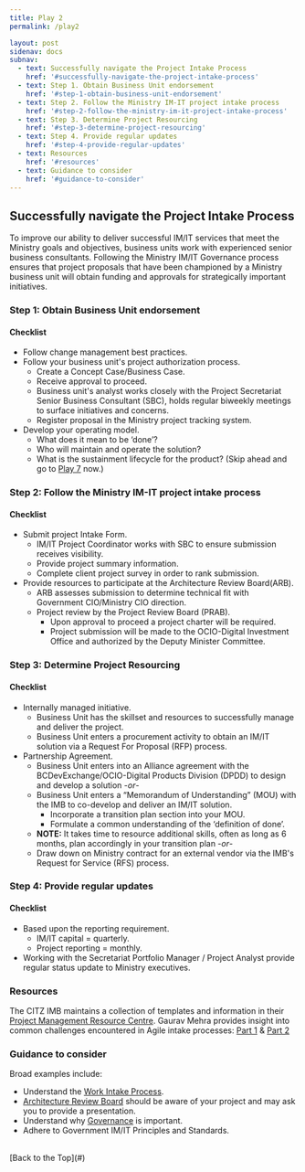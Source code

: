 ```yaml
---
title: Play 2
permalink: /play2

layout: post
sidenav: docs
subnav: 
  - text: Successfully navigate the Project Intake Process
    href: '#successfully-navigate-the-project-intake-process'
  - text: Step 1. Obtain Business Unit endorsement
    href: '#step-1-obtain-business-unit-endorsement'
  - text: Step 2. Follow the Ministry IM-IT project intake process
    href: '#step-2-follow-the-ministry-im-it-project-intake-process'
  - text: Step 3. Determine Project Resourcing
    href: '#step-3-determine-project-resourcing'
  - text: Step 4. Provide regular updates 
    href: '#step-4-provide-regular-updates'
  - text: Resources
    href: '#resources'
  - text: Guidance to consider
    href: '#guidance-to-consider'
---              
```

## Successfully navigate the Project Intake Process
To improve our ability to deliver successful IM/IT services that meet the Ministry goals and objectives, business units work with experienced senior business consultants. Following the Ministry IM/IT Governance process ensures that project proposals that have been championed by a Ministry business unit will obtain funding and approvals for strategically important initiatives.

### Step 1: Obtain Business Unit endorsement
#### Checklist
- Follow change management best practices.
- Follow your business unit's project authorization process.
    - Create a Concept Case/Business Case.
    - Receive approval to proceed.
    - Business unit's analyst works closely with the Project Secretariat Senior Business Consultant (SBC), holds regular biweekly meetings to surface initiatives and concerns.
    - Register proposal in the Ministry project tracking system.
- Develop your operating model.
  - What does it mean to be ‘done’?
  - Who will maintain and operate the solution?
  - What is the sustainment lifecycle for the product? (Skip ahead and go to [Play 7](/CITZ-IMB-playbook/play7) now.)

### Step 2: Follow the Ministry IM-IT project intake process
#### Checklist
- Submit project Intake Form.
    - IM/IT Project Coordinator works with SBC to ensure submission receives visibility.
    - Provide project summary information.
    - Complete client project survey in order to rank submission.
- Provide resources to participate at the Architecture Review Board(ARB).
    - ARB assesses submission to determine technical fit with Government CIO/Ministry CIO direction.
    - Project review by the Project Review Board (PRAB).
        - Upon approval to proceed a project charter will be required.
        - Project submission will be made to the OCIO-Digital Investment Office and authorized by the Deputy Minister Committee.

### Step 3: Determine Project Resourcing
#### Checklist
- Internally managed initiative.
    - Business Unit has the skillset and resources to successfully manage and deliver the project.
    - Business Unit enters a procurement activity to obtain an IM/IT solution via a Request For Proposal (RFP) process.
- Partnership Agreement.
    - Business Unit enters into an Alliance agreement with the BCDevExchange/OCIO-Digital Products Division (DPDD) to design and develop a solution -*or*-
    - Business Unit enters a “Memorandum of Understanding” (MOU) with the IMB to co-develop and deliver an IM/IT solution.
      - Incorporate a transition plan section into your MOU.
      - Formulate a common understanding of the ‘definition of done’.
    - **NOTE:** It takes time to resource additional skills, often as long as 6 months, plan accordingly in your transition plan -*or*-
    - Draw down on Ministry contract for an external vendor via the IMB's Request for Service (RFS) process.

### Step 4: Provide regular updates 
#### Checklist
- Based upon the reporting requirement.
  - IM/IT capital = quarterly.
  - Project reporting = monthly.
- Working with the Secretariat Portfolio Manager / Project Analyst provide regular status update to  Ministry executives.

### Resources
The CITZ IMB maintains a collection of templates and information in their [Project Management Resource Centre](https://intranet.gov.bc.ca/thehub/tools-and-resources/project-management-resource-centre). Gaurav Mehra provides insight into common challenges encountered in Agile intake processes: [Part 1](https://www.linkedin.com/pulse/agile-project-intake-challenges-learnings-best-practices-gaurav-mehra?articleId=6418711210946101248) & [Part 2](https://www.linkedin.com/pulse/introduction-agile-project-intake-challenges-learnings-gaurav-mehra)

### Guidance to consider
Broad examples include:
- Understand the [Work Intake Process](https://acuityppm.com/ppm-101-successful-work-intake-process/).
- [Architecture Review Board](https://cio.ubc.ca/it-governance/governance-body-responsibilities/architecture-review-board) should be aware of your project and may ask you to provide a presentation.
- Understand why [Governance](http://www.optimumonline.ca/pdf/29-2/governance.pdf) is important.
- Adhere to Government IM/IT Principles and Standards.

<br/>
[Back to the Top](#)
